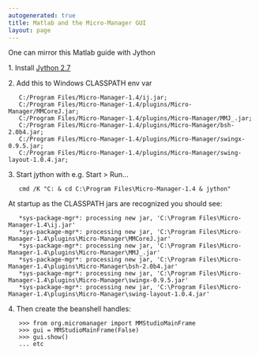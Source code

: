 ```yaml
---
autogenerated: true
title: Matlab and the Micro-Manager GUI
layout: page
---
```


One can mirror this Matlab guide with Jython

1\. Install [Jython 2.7](http://www.jython.org/)

2\. Add this to Windows CLASSPATH env var

`   C:/Program Files/Micro-Manager-1.4/ij.jar;`  
`   C:/Program Files/Micro-Manager-1.4/plugins/Micro-Manager/MMCoreJ.jar;`  
`   C:/Program Files/Micro-Manager-1.4/plugins/Micro-Manager/MMJ_.jar;`  
`   C:/Program Files/Micro-Manager-1.4/plugins/Micro-Manager/bsh-2.0b4.jar;`  
`   C:/Program Files/Micro-Manager-1.4/plugins/Micro-Manager/swingx-0.9.5.jar;`  
`   C:/Program Files/Micro-Manager-1.4/plugins/Micro-Manager/swing-layout-1.0.4.jar;`

3\. Start jython with e.g. Start &gt; Run...

`   cmd /K "C: & cd C:\Program Files\Micro-Manager-1.4 & jython"`

At startup as the CLASSPATH jars are recognized you should see:

`   *sys-package-mgr*: processing new jar, 'C:\Program Files\Micro-Manager-1.4\ij.jar'`  
`   *sys-package-mgr*: processing new jar, 'C:\Program Files\Micro-Manager-1.4\plugins\Micro-Manager\MMCoreJ.jar'`  
`   *sys-package-mgr*: processing new jar, 'C:\Program Files\Micro-Manager-1.4\plugins\Micro-Manager\MMJ_.jar'`  
`   *sys-package-mgr*: processing new jar, 'C:\Program Files\Micro-Manager-1.4\plugins\Micro-Manager\bsh-2.0b4.jar'`  
`   *sys-package-mgr*: processing new jar, 'C:\Program Files\Micro-Manager-1.4\plugins\Micro-Manager\swingx-0.9.5.jar'`  
`   *sys-package-mgr*: processing new jar, 'C:\Program Files\Micro-Manager-1.4\plugins\Micro-Manager\swing-layout-1.0.4.jar'`

4\. Then create the beanshell handles:

`   >>> from org.micromanager import MMStudioMainFrame`  
`   >>> gui = MMStudioMainFrame(False)`  
`   >>> gui.show()`  
`   ... etc`

